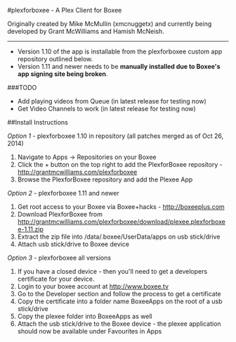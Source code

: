 #plexforboxee - A Plex Client for Boxee

Originally created by Mike McMullin (xmcnuggetx)  and currently being developed by Grant McWilliams and Hamish McNeish.

---

* Version 1.10 of the app is installable from the plexforboxee custom app repository outlined below. 
* Version 1.11 and newer needs to be **manually installed due to Boxee's app signing site being broken**.

###TODO
* Add playing videos from Queue (in latest release for testing now)
* Get Video Channels to work (in latest release for testing now)


##Install Instructions


*Option 1* - plexforboxee 1.10 in repository (all patches merged as of Oct 26, 2014)

1. Navigate to Apps -> Repositories on your Boxee
2. Click the + button on the top right to add the PlexforBoxee repository - http://grantmcwilliams.com/plexforboxee
3. Browse the PlexforBoxee repository and add the Plexee App


*Option 2* -  plexforboxee 1.11 and newer

1. Get root access to your Boxee via Boxee+hacks - http://boxeeplus.com
2. Download PlexforBoxee from http://grantmcwilliams.com/plexforboxee/download/plexee.plexforboxee-1.11.zip
3. Extract the zip file into /data/.boxee/UserData/apps on usb stick/drive
4. Attach usb stick/drive to Boxee device

*Option 3* - plexforboxee all versions

1. If you have a closed device - then you'll need to get a developers certificate for your device.
2. Login to your boxee account at http://www.boxee.tv
3. Go to the Developer section and follow the process to get a certificate
4. Copy the certificate into a folder name BoxeeApps on the root of a usb stick/drive
5. Copy the plexee folder into BoxeeApps as well
6. Attach the usb stick/drive to the Boxee device - the plexee application should now be available under Favourites in Apps

